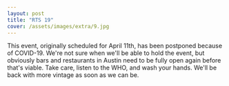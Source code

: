 ```yaml
---
layout: post
title: "RTS 19"
cover: /assets/images/extra/9.jpg
---
```


This event, originally scheduled for April 11th, has been postponed because of COVID-19.
We're not sure when we'll be able to hold the event, but obviously bars and restaurants
in Austin need to be fully open again before that's viable. Take care, listen to the
WHO, and wash your hands. We'll be back with more vintage as soon as we can be.

